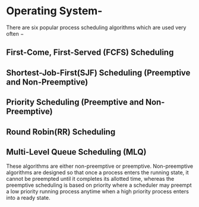 # Operating System-

There are six popular process scheduling algorithms which are used very often −



## First-Come, First-Served (FCFS) Scheduling
## Shortest-Job-First(SJF) Scheduling   (Preemptive and Non-Preemptive)
## Priority Scheduling  (Preemptive and Non-Preemptive)
## Round Robin(RR) Scheduling
## Multi-Level Queue Scheduling (MLQ) 

These algorithms are either non-preemptive or preemptive. Non-preemptive algorithms are designed so that once a process enters the running state, it cannot be preempted until it completes its allotted time, whereas the preemptive scheduling is based on priority where a scheduler may preempt a low priority running process anytime when a high priority process enters into a ready state.

